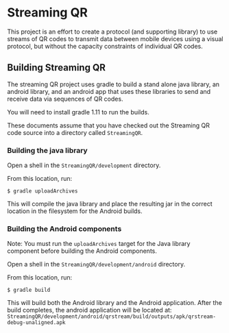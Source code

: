 # Streaming QR
This project is an effort to create a protocol (and supporting library) to use streams of QR codes to transmit data between mobile devices using a visual protocol, but without the capacity constraints of individual QR codes.

## Building Streaming QR

The streaming QR project uses gradle to build a stand alone java
library, an android library, and an android app that uses these
libraries to send and receive data via sequences of QR codes.

You will need to install gradle 1.11 to run the builds.

These documents assume that you have checked out the Streaming QR code
source into a directory called `StreamingQR`.

### Building the java library

Open a shell in the `StreamingQR/development` directory.

From this location, run:

    $ gradle uploadArchives

This will compile the java library and place the resulting jar in the
correct location in the filesystem for the Android builds.

### Building the Android components

Note: You must run the `uploadArchives` target for the Java library
component before building the Android components.

Open a shell in the `StreamingQR/development/android` directory.

From this location, run:

    $ gradle build

This will build both the Android library and the Android
application. After the build completes, the android application will
be located at:
`StreamingQR/development/android/qrstream/build/outputs/apk/qrstream-debug-unaligned.apk`


